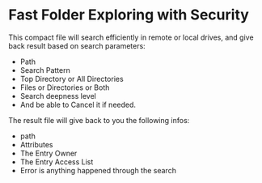 # Fast Folder Exploring with Security

This compact file will search efficiently in remote or local drives, and give back result based on search parameters:
- Path
- Search Pattern
- Top Directory or All Directories
- Files or Directories or Both
- Search deepness level
- And be able to Cancel it if needed.

The result file will give back to you the following infos:
- path
- Attributes
- The Entry Owner
- The Entry Access List
- Error is anything happened through the search
